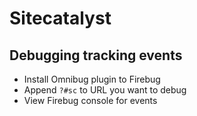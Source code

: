# Sitecatalyst

## Debugging tracking events

- Install Omnibug plugin to Firebug
- Append `?#sc` to URL you want to debug
- View Firebug console for events


